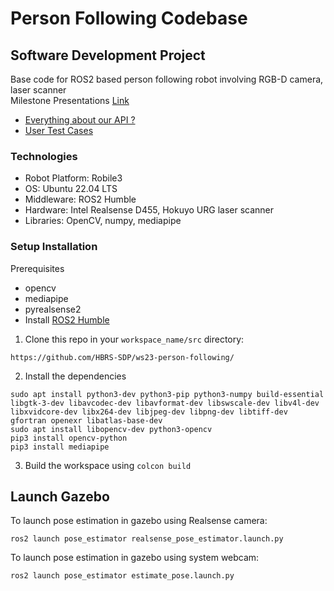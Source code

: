 # Person Following Codebase
## Software Development Project
 
Base code for ROS2 based person following robot involving RGB-D camera, laser scanner <br>
Milestone Presentations [Link](https://drive.google.com/drive/folders/1fSUbau2GBS1j4a7OnIZlPYnxty2QNiYR?usp=drive_link) <br>
- [Everything about our API ?](https://github.com/HBRS-SDP/ws23-person-following/blob/main/API_Plan.md)
- [User Test Cases](https://github.com/HBRS-SDP/ws23-person-following/blob/main/User_Test_Cases.md)

### Technologies
- Robot Platform: Robile3
- OS: Ubuntu 22.04 LTS
- Middleware: ROS2 Humble
- Hardware: Intel Realsense D455, Hokuyo URG laser scanner
- Libraries: OpenCV, numpy, mediapipe

### Setup Installation 
Prerequisites
- opencv
- mediapipe
- pyrealsense2
- Install [ROS2 Humble](https://docs.ros.org/en/humble/Installation/Ubuntu-Install-Debians.html)

1. Clone this repo in your ```workspace_name/src``` directory:
```
https://github.com/HBRS-SDP/ws23-person-following/
```
2. Install the dependencies
```
sudo apt install python3-dev python3-pip python3-numpy build-essential libgtk-3-dev libavcodec-dev libavformat-dev libswscale-dev libv4l-dev libxvidcore-dev libx264-dev libjpeg-dev libpng-dev libtiff-dev gfortran openexr libatlas-base-dev
sudo apt install libopencv-dev python3-opencv
pip3 install opencv-python
pip3 install mediapipe

```
3. Build the workspace using ```colcon build```

## Launch Gazebo
To launch pose estimation in gazebo using Realsense camera:
```
ros2 launch pose_estimator realsense_pose_estimator.launch.py 
```
To launch pose estimation in gazebo using system webcam:
```
ros2 launch pose_estimator estimate_pose.launch.py
```
